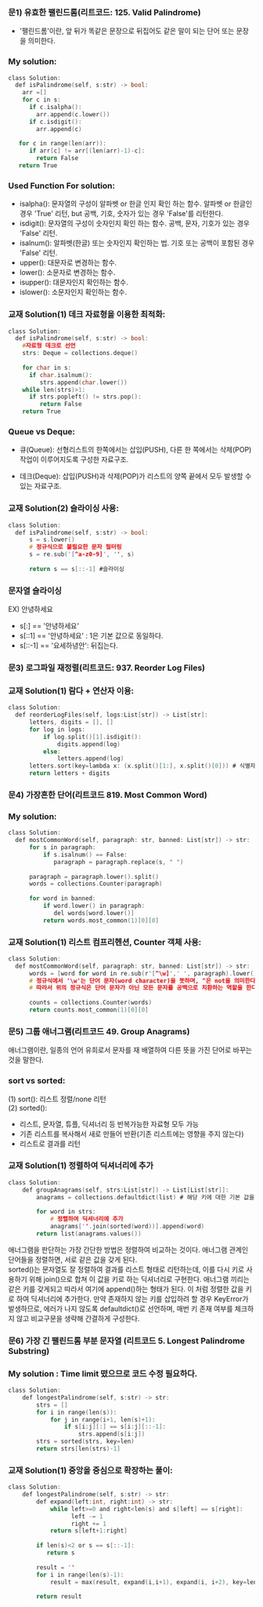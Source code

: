 ### 문1) 유효한 팰린드롬(리트코드: 125. Valid Palindrome)
* '팰린드롬'이란, 앞 뒤가 똑같은 문장으로 뒤집어도 같은 말이 되는 단어 또는 문장을 의미한다.

### My solution:

```c
class Solution:
  def isPalindrome(self, s:str) -> bool:
    arr =[]
    for c in s:
      if c.isalpha():
        arr.append(c.lower())
      if c.isdigit():
        arr.append(c)
   
   for c in range(len(arr)):
      if arr[c] != arr[(len(arr)-1)-c]:
        return False
   return True
```

### Used Function For solution:
* isalpha(): 문자열의 구성이 알파벳 or 한글 인지 확인 하는 함수. 알파벳 or 한글인 경우 'True' 리턴, but 공백, 기호, 숫자가 있는 경우 'False'를 리턴한다.
* isdigit(): 문자열의 구성이 숫자인지 확인 하는 함수. 공백, 문자, 기호가 있는 경우 'False' 리턴.
* isalnum(): 알파벳(한글) 또는 숫자인지 확인하는 법. 기호 또는 공백이 포함된 경우 'False' 리턴.
* upper(): 대문자로 변경하는 함수.
* lower(): 소문자로 변경하는 함수.
* isupper(): 대문자인지 확인하는 함수.
* islower(): 소문자인지 확인하는 함수.

### 교재 Solution(1) 데크 자료형을 이용한 최적화:

```c
class Solution:
  def isPalindrome(self, s:str) -> bool:
    #자료형 데크로 선언
    strs: Deque = collections.deque()
    
    for char in s:
      if char.isalnum():
         strs.append(char.lower())
    while len(strs)>1:
      if strs.popleft() != strs.pop():
         return False
    return True
```

### Queue vs Deque:

* 큐(Queue):
선형리스트의 한쪽에서는 삽입(PUSH), 다른 한 쪽에서는 삭제(POP) 작업이 이루어지도록 구성한 자료구조.

* 데크(Deque):
삽입(PUSH)과 삭제(POP)가 리스트의 양쪽 끝에서 모두 발생할 수 있는 자료구조.

### 교재 Solution(2) 슬라이싱 사용:

```c
class Solution:
  def isPalindrome(self, s:str) -> bool:
      s = s.lower()
      # 정규식으로 불필요한 문자 필터링
      s = re.sub('[^a-z0-9]', '', s)
      
      return s == s[::-1] #슬라이싱
```


### 문자열 슬라이싱

EX) 안녕하세요

* s[:] == '안녕하세요'
* s[::1] == '안녕하세요' : 1은 기본 값으로 동일하다.
* s[::-1] == '요세하녕안': 뒤집는다. 


### 문3) 로그파일 재정렬(리트코드: 937. Reorder Log Files)

### 교재 Solution(1) 람다 + 연산자 이용:

```c
class Solution:
  def reorderLogFiles(self, logs:List[str]) -> List[str]:
      letters, digits = [], []
      for log in logs:
          if log.split()[1].isdigit():
              digits.append(log)
          else:
              letters.append(log)
      letters.sort(key=lambda x: (x.split()[1:], x.split()[0])) # 식별자를 제와한 문자열[1:]을 키로하여 정렬, 동일한 경우 후 순위로 식별자[0]을 지정해 정렬되도록 구현
      return letters + digits
```

### 문4) 가장흔한 단어(리트코드 819. Most Common Word)

### My solution:

```c
class Solution:
  def mostCommonWord(self, paragraph: str, banned: List[str]) -> str:
      for s in paragraph:
          if s.isalnum() == False:
             paragraph = paragraph.replace(s, " ")
      
      paragraph = paragraph.lower().split()
      words = collections.Counter(paragraph)
      
      for word in banned:
          if word.lower() in paragraph:
             del words[word.lower()]
          return words.most_common(1)[0][0]
```

### 교재 Solution(1) 리스트 컴프리헨션, Counter 객체 사용:

```c
class Solution:
  def mostCommonWord(self, paragraph: str, banned: List[str]) -> str:
      words = [word for word in re.sub(r'[^\w]',' ', paragraph).lower().split() if word not in banned]
      # 정규식에서 '\w'는 단어 문자(word character)을 뜻하며, ^은 not을 의미한다. 
      # 따라서 위의 정규식은 단어 문자가 아닌 모든 문자를 공백으로 치환하는 역할을 한다.
      
      counts = collections.Counter(words)
      return counts.most_common(1)[0][0]
```

### 문5) 그룹 애너그램(리트코드 49. Group Anagrams)
애너그램이란, 일종의 언어 유희로서 문자를 재 배열하여 다른 뜻을 가진 단어로 바꾸는 것을 말한다.

###  sort vs sorted:
(1) sort(): 리스트 정렬/none 리턴<br>
(2) sorted():<br> 
- 리스트, 문자열, 튜플, 딕셔너리 등 반복가능한 자료형 모두 가능
- 기존 리스트를 복사해서 새로 만들어 반환(기존 리스트에는 영향을 주지 않는다)
- 리스트로 결과를 리턴

### 교재 Solution(1) 정렬하여 딕셔너리에 추가

```c
class Solution:
    def groupAnagrams(self, strs:List[str]) -> List[List[str]]:
        anagrams = collections.defaultdict(list) # 해당 키에 대한 기본 값을 비어있는 리스트로 세팅
        
        for word in strs:
            # 정렬하여 딕셔너리에 추가
            anagrams[''.join(sorted(word))].append(word)
        return list(anagrams.values())
```

애너그램을 판단하는 가장 간단한 방법은 정렬하여 비교하는 것이다. 애너그램 관계인 단어들을 정렬하면, 서로 같은 값을 갖게 된다. <br>
sorted()는 문자열도 잘 정렬하여 결과를 리스트 형태로 리턴하는데, 이를 다시 키로 사용하기 위해 join()으로 합쳐 이 값을 키로 하는 딕셔너리로 구현한다. 
애너그램 끼리는 같은 키를 갖게되고 따라서 여기에 append()하는 형태가 된다. 이 처럼 정렬한 값을 키로 하여 딕셔너리에 추가한다. 만약 존재하지 않는 키를 삽입하려 할 경우 KeyError가 발생하므로, 에러가 나지 않도록 defaultdict()로 선언하며, 매번 키 존재 여부를 체크하지 않고 비교구문을 생략해 간결하게 구성한다. 


### 문6) 가장 긴 팰린드롬 부분 문자열 (리트코드 5. Longest Palindrome Substring)

### My solution : Time limit 떴으므로 코드 수정 필요하다. 
```c
class Solution:
    def longestPalindrome(self, s:str) -> str:
        strs = []
        for i in range(len(s)):
            for j in range(i+1, len(s)+1):
                if s[i:j][:] == s[i:j][::-1]:
                    strs.append(s[i:j])
        strs = sorted(strs, key=len)
        return strs[len(strs)-1]
```

### 교재 Solution(1) 중앙을 중심으로 확장하는 풀이: 

```c
class Solution:
    def longestPalindrome(self, s:str) -> str:
        def expand(left:int, right:int) -> str:
            while left>=0 and right<len(s) and s[left] == s[right]:
                  left -= 1
                  right += 1
            return s[left+1:right]
        
        if len(s)<2 or s == s[::-1]:
           return s
        
        result = ''
        for i in range(len(s)-1):
            result = max(result, expand(i,i+1), expand(i, i+2), key=len)
        
        return result 
    
```

